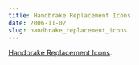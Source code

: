```yaml
---
title: Handbrake Replacement Icons
date: 2006-11-02
slug: handbrake_replacement_icons
---
```

<p><a href="http://www.modelconcept.net/?p=146">Handbrake Replacement Icons</a>.</p>